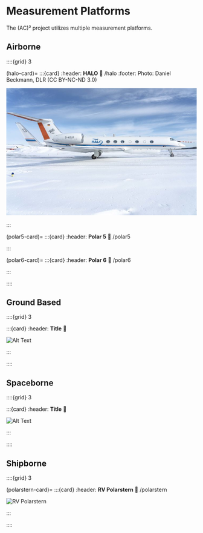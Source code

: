 # Measurement Platforms
The (AC)³ project utilizes multiple measurement platforms.

## Airborne

::::{grid} 3

(halo-card)=
:::{card} 
:header: **HALO**
:link: /halo
:footer: Photo: Daniel Beckmann, DLR (CC BY-NC-ND 3.0)

![HALO](./figures/HALO.jpg)
 
:::

(polar5-card)=
:::{card}
:header: **Polar 5**
:link: /polar5


[//]: # (![Polar5]&#40;./figures/home_planes_small.png&#41;)

:::

(polar6-card)=
:::{card}
:header: **Polar 6**
:link: /polar6

[//]: # (![Polar6]&#40;./figures/home_planes_small.png&#41;)

:::

::::

## Ground Based

::::{grid} 3

:::{card} 
:header: **Title**
:link:

![Alt Text](./figures/)
 
:::

::::

## Spaceborne

::::{grid} 3

:::{card} 
:header: **Title**
:link:

![Alt Text](./figures/)
 
:::

::::

## Shipborne

::::{grid} 3

(polarstern-card)=
:::{card} 
:header: **RV Polarstern**
:link: /polarstern

![RV Polarstern](./figures/)
 
:::

::::